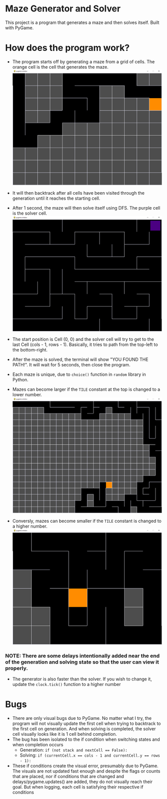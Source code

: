 # Maze Generator and Solver
 This project is a program that generates a maze and then solves itself. Built with PyGame.

# How does the program work?
- The program starts off by generating a maze from a grid of cells. The orange cell is the cell that generates the maze.
![Maze starting to generate](./images/Maze_Generation.png)

- It will then backtrack after all cells have been visited through the generation until it reaches the starting cell.

- After 1 second, the maze will then solve itself using DFS. The purple cell is the solver cell.
![Maze starting to solve](./images/Maze_Solver.png)

- The start position is Cell (0, 0) and the solver cell will try to get to the last Cell (cols - 1, rows - 1). Basically, it tries to path from the top-left to the bottom-right.

- After the maze is solved, the terminal will show "YOU FOUND THE PATH!". It will wait for 5 seconds, then close the program.

- Each maze is unique, due to `choice()` function in `random` library in Python.

- Mazes can become larger if the `TILE` constant at the top is changed to a lower number. 
![`TILE` constant changed to 50](./images/TILE=50.png)

- Conversly, mazes can become smaller if the `TILE` constant is changed to a higher number.
![`TILE` constant changed to 150](./images/TILE=150.png)

### NOTE: There are some delays intentionally added near the end of the generation and solving state so that the user can view it properly. 
- The generator is also faster than the solver. If you wish to change it, update the `clock.tick()` function to a higher number

# Bugs
- There are only visual bugs due to PyGame. No matter what I try, the program will not visually update the first cell when trying to backtrack to the first cell on generation. And when solving is completed, the solver cell visually looks like it is 1 cell behind completion.
- The bug has been isolated to the if condition when switching states and when completion occurs
  - Generation: `if (not stack and nextCell == False):`
  - Solving: `if (currentCell.x == cols - 1 and currentCell.y == rows - 1):`
- These if conditions create the visual error, presumably due to PyGame. The visuals are not updated fast enough and despite the flags or counts that are placed, nor if conditions that are changed and delays/pygame.updates() are added, they do not visually reach their goal. But when logging, each cell is satisfying their respective if conditions
